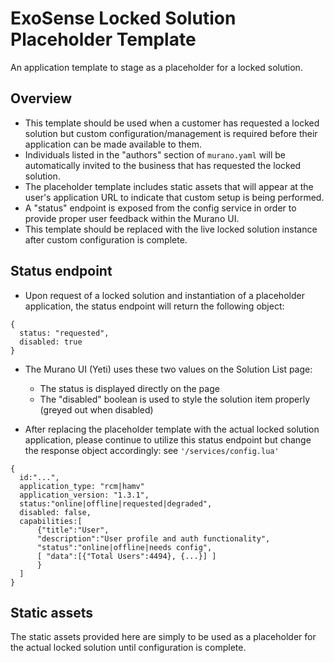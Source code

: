 # ExoSense Locked Solution Placeholder Template
An application template to stage as a placeholder for a locked solution.

## Overview
- This template should be used when a customer has requested a locked solution but custom configuration/management is required before their application can be made available to them.
- Individuals listed in the "authors" section of `murano.yaml` will be automatically invited to the business that has requested the locked solution.
- The placeholder template includes static assets that will appear at the user's application URL to indicate that custom setup is being performed.
- A "status" endpoint is exposed from the config service in order to provide proper user feedback within the Murano UI.
- This template should be replaced with the live locked solution instance after custom configuration is complete.

## Status endpoint
- Upon request of a locked solution and instantiation of a placeholder application, the status endpoint will return the following object:
```
{
  status: "requested",
  disabled: true
}
```

- The Murano UI (Yeti) uses these two values on the Solution List page:
  - The status is displayed directly on the page
  - The "disabled" boolean is used to style the solution item properly (greyed out when disabled)
  

- After replacing the placeholder template with the actual locked solution application, please continue to utilize this status endpoint but change the response object accordingly:
see `'/services/config.lua'`
```
{
  id:"...",
  application_type: "rcm|hamv"
  application_version: "1.3.1",
  status:"online|offline|requested|degraded",
  disabled: false,
  capabilities:[
      {"title":"User",
      "description":"User profile and auth functionality",
      "status":"online|offline|needs config",
      [ "data":[{"Total Users":4494}, {...}] ]
      }
  ]
}
```

## Static assets
The static assets provided here are simply to be used as a placeholder for the actual locked solution until configuration is complete.
